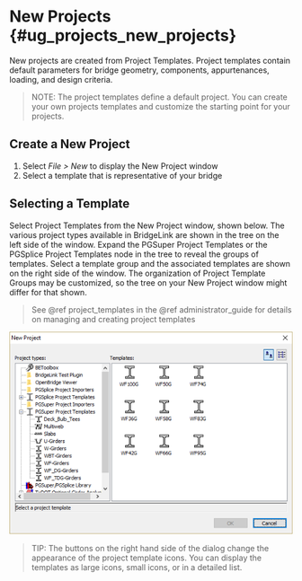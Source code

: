 New Projects {#ug_projects_new_projects}
==============================================
New projects are created from Project Templates. Project templates contain default parameters for bridge geometry, components, appurtenances, loading, and design criteria. 

> NOTE: The project templates define a default project. You can create your own projects templates and customize the starting point for your projects.

Create a New Project
--------------------
1. Select *File > New* to display the New Project window
2. Select a template that is representative of your bridge

Selecting a Template
--------------------
Select Project Templates from the New Project window, shown below. The various project types available in BridgeLink are shown in the tree on the left side of the window. Expand the PGSuper Project Templates or the PGSplice Project Templates node in the tree to reveal the groups of templates. Select a template group and the associated templates are shown on the right side of the window. The organization of Project Template Groups may be customized, so the tree on your New Project window might differ for that shown.

> See @ref project_templates in the @ref administrator_guide for details on managing and creating project templates

![](NewProject.png)

> TIP: The buttons on the right hand side of the dialog change the appearance of the project template icons. You can display the templates as large icons, small icons, or in a detailed list.

